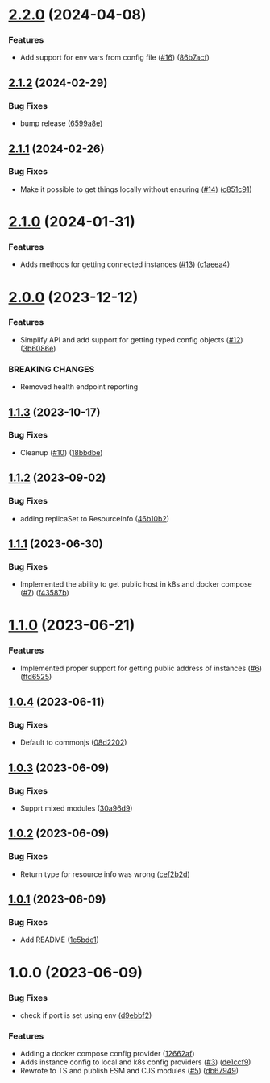 # [2.2.0](https://github.com/kapetacom/sdk-nodejs-config/compare/v2.1.2...v2.2.0) (2024-04-08)


### Features

* Add support for env vars from config file ([#16](https://github.com/kapetacom/sdk-nodejs-config/issues/16)) ([86b7acf](https://github.com/kapetacom/sdk-nodejs-config/commit/86b7acff5980840787ed116eb62bfef4f082db49))

## [2.1.2](https://github.com/kapetacom/sdk-nodejs-config/compare/v2.1.1...v2.1.2) (2024-02-29)


### Bug Fixes

* bump release ([6599a8e](https://github.com/kapetacom/sdk-nodejs-config/commit/6599a8e9af8371327a29a434dd0aee1ee8a892ed))

## [2.1.1](https://github.com/kapetacom/sdk-nodejs-config/compare/v2.1.0...v2.1.1) (2024-02-26)


### Bug Fixes

* Make it possible to get things locally without ensuring ([#14](https://github.com/kapetacom/sdk-nodejs-config/issues/14)) ([c851c91](https://github.com/kapetacom/sdk-nodejs-config/commit/c851c91ed1ba0afdef078095b0d2fab3f49d66f9))

# [2.1.0](https://github.com/kapetacom/sdk-nodejs-config/compare/v2.0.0...v2.1.0) (2024-01-31)


### Features

* Adds methods for getting connected instances ([#13](https://github.com/kapetacom/sdk-nodejs-config/issues/13)) ([c1aeea4](https://github.com/kapetacom/sdk-nodejs-config/commit/c1aeea4570040ef10c9f4ef4d357d1b7e8b59200))

# [2.0.0](https://github.com/kapetacom/sdk-nodejs-config/compare/v1.1.3...v2.0.0) (2023-12-12)


### Features

* Simplify API and add support for getting typed config objects ([#12](https://github.com/kapetacom/sdk-nodejs-config/issues/12)) ([3b6086e](https://github.com/kapetacom/sdk-nodejs-config/commit/3b6086ef4c8fc05b249941aa7c810cbf28cdd321))


### BREAKING CHANGES

* Removed health endpoint reporting

## [1.1.3](https://github.com/kapetacom/sdk-nodejs-config/compare/v1.1.2...v1.1.3) (2023-10-17)

### Bug Fixes

-   Cleanup ([#10](https://github.com/kapetacom/sdk-nodejs-config/issues/10)) ([18bbdbe](https://github.com/kapetacom/sdk-nodejs-config/commit/18bbdbefe6a11bfad4a6e564f3f4b5e846ef990d))

## [1.1.2](https://github.com/kapetacom/sdk-nodejs-config/compare/v1.1.1...v1.1.2) (2023-09-02)

### Bug Fixes

-   adding replicaSet to ResourceInfo ([46b10b2](https://github.com/kapetacom/sdk-nodejs-config/commit/46b10b2c5bb81dbce271026d50e0c03f99774124))

## [1.1.1](https://github.com/kapetacom/sdk-nodejs-config/compare/v1.1.0...v1.1.1) (2023-06-30)

### Bug Fixes

-   Implemented the ability to get public host in k8s and docker compose ([#7](https://github.com/kapetacom/sdk-nodejs-config/issues/7)) ([f43587b](https://github.com/kapetacom/sdk-nodejs-config/commit/f43587b24adf672f7e506222fbdd4411b4a3d5e3))

# [1.1.0](https://github.com/kapetacom/sdk-nodejs-config/compare/v1.0.4...v1.1.0) (2023-06-21)

### Features

-   Implemented proper support for getting public address of instances ([#6](https://github.com/kapetacom/sdk-nodejs-config/issues/6)) ([ffd6525](https://github.com/kapetacom/sdk-nodejs-config/commit/ffd65250ba1d9334c1c306744c1a85cc5c9066a8))

## [1.0.4](https://github.com/kapetacom/sdk-nodejs-config/compare/v1.0.3...v1.0.4) (2023-06-11)

### Bug Fixes

-   Default to commonjs ([08d2202](https://github.com/kapetacom/sdk-nodejs-config/commit/08d2202e425fee05faa0bf8a16c4cf4bc93d9c21))

## [1.0.3](https://github.com/kapetacom/sdk-nodejs-config/compare/v1.0.2...v1.0.3) (2023-06-09)

### Bug Fixes

-   Supprt mixed modules ([30a96d9](https://github.com/kapetacom/sdk-nodejs-config/commit/30a96d952227948c4d96ed2238374d60e483c9c8))

## [1.0.2](https://github.com/kapetacom/sdk-nodejs-config/compare/v1.0.1...v1.0.2) (2023-06-09)

### Bug Fixes

-   Return type for resource info was wrong ([cef2b2d](https://github.com/kapetacom/sdk-nodejs-config/commit/cef2b2dccdbde91d4b3fff1c72c44d67f67b7a43))

## [1.0.1](https://github.com/kapetacom/sdk-nodejs-config/compare/v1.0.0...v1.0.1) (2023-06-09)

### Bug Fixes

-   Add README ([1e5bde1](https://github.com/kapetacom/sdk-nodejs-config/commit/1e5bde178ae21d80c3c9d502b24f21a13964e198))

# 1.0.0 (2023-06-09)

### Bug Fixes

-   check if port is set using env ([d9ebbf2](https://github.com/kapetacom/sdk-nodejs-config/commit/d9ebbf2a5b574b2cebbffbd6cf1e87e3b6fbc659))

### Features

-   Adding a docker compose config provider ([12662af](https://github.com/kapetacom/sdk-nodejs-config/commit/12662af44be641765d6d9e021d7fc2957b9e3166))
-   Adds instance config to local and k8s config providers ([#3](https://github.com/kapetacom/sdk-nodejs-config/issues/3)) ([de1ccf9](https://github.com/kapetacom/sdk-nodejs-config/commit/de1ccf997dac26a6cb81b7985436369fc8713cc4))
-   Rewrote to TS and publish ESM and CJS modules ([#5](https://github.com/kapetacom/sdk-nodejs-config/issues/5)) ([db67949](https://github.com/kapetacom/sdk-nodejs-config/commit/db67949277e72d3cd95d0d421f4e3063ade335e6))
